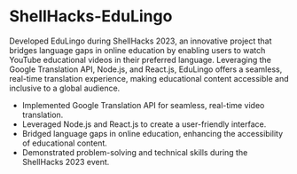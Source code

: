 # ShellHacks-EduLingo

Developed EduLingo during ShellHacks 2023, an innovative project that bridges language gaps in online education by enabling users to watch YouTube educational videos in their preferred language. Leveraging the Google Translation API, Node.js, and React.js, EduLingo offers a seamless, real-time translation experience, making educational content accessible and inclusive to a global audience.

- Implemented Google Translation API for seamless, real-time video translation.
- Leveraged Node.js and React.js to create a user-friendly interface.
- Bridged language gaps in online education, enhancing the accessibility of educational content.
- Demonstrated problem-solving and technical skills during the ShellHacks 2023 event.

